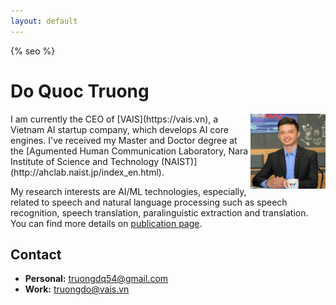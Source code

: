 ```yaml
---
layout: default
---
```


{% seo %}
<!--<div class="home">-->

# Do Quoc Truong #
<img style="float: right;" height="120" src="https://github.com/truongdo/truongdo.github.io/raw/master/images/truong-avatar.png">
<!--
I am currently a Ph.D student at the [Agumented Human Communication Laboratory, Nara Institute of Science and Technology (NAIST)](http://ahclab.naist.jp/index_en.html).-->
I am currently the CEO of [VAIS](https://vais.vn), a Vietnam AI startup company, which develops AI core engines.
I've received my Master and Doctor degree at the [Agumented Human Communication Laboratory, Nara Institute of Science and Technology (NAIST)](http://ahclab.naist.jp/index_en.html).

My research interests are AI/ML technologies, especially, related to speech and natural language processing such as speech recognition, speech translation,
paralinguistic extraction and translation. You can find more details on [publication page](http://www.truongdo.com/publication).

## Contact
- __Personal:__ <a href="mailto:truongdq54@gmail.com">truongdq54@gmail.com</a>
- __Work:__ <a href="mailto:truongdo@vais.vn">truongdo@vais.vn</a>

